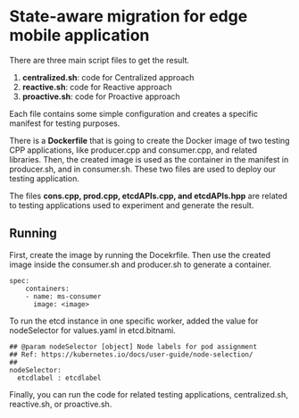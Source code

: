 # State-aware migration for edge mobile application

There are three main script files to get the result.

1. **centralized.sh**: code for Centralized approach
2. **reactive.sh**: code for Reactive approach
3. **proactive.sh**: code for Proactive approach

Each file contains some simple configuration and creates a specific manifest for testing purposes.

There is a **Dockerfile** that is going to create the Docker image of two testing CPP applications, like producer.cpp and consumer.cpp, and related libraries. Then, the created image is used as the container in the manifest in producer.sh, and in consumer.sh. These two files are used to deploy our testing application.

The files **cons.cpp, prod.cpp, etcdAPIs.cpp, and etcdAPIs.hpp** are related to testing applications used to experiment and generate the result.

## Running

First, create the image by running the Docekrfile. Then use the created image inside the consumer.sh and producer.sh to generate a container.

```
spec:
    containers:
    - name: ms-consumer
      image: <image>
```

To run the etcd instance in one specific worker, added the value for nodeSelector for values.yaml in etcd.bitnami.

```
## @param nodeSelector [object] Node labels for pod assignment
## Ref: https://kubernetes.io/docs/user-guide/node-selection/
##
nodeSelector:
  etcdlabel : etcdlabel
```

Finally, you can run the code for related testing applications, centralized.sh, reactive.sh, or proactive.sh.
